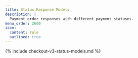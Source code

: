 ```yaml
---
title: Status Response Models
description: |
  Payment order responses with different payment statuses.
menu_order: 2600
icon:
  content: rule
  outlined: true
---
```


{% include checkout-v3-status-models.md %}
